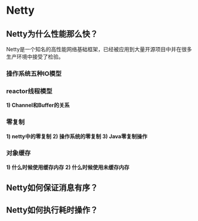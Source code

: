 # Netty
## Netty为什么性能那么快？
Netty是一个知名的高性能网络基础框架，已经被应用到大量开源项目中并在很多生产环境中接受了检验。
### 操作系统五种IO模型
### reactor线程模型
**1) Channel和Buffer的关系**
### 零复制
**1) netty中的零复制**
**2) 操作系统的零复制**
**3) Java零复制操作**
### 对象缓存
**1) 什么时候使用缓存内存**
**2) 什么时候使用未缓存内存**
## Netty如何保证消息有序？
## Netty如何执行耗时操作？


